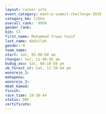 ```yaml
---
layout: runner-info 
event_category: mantra-summit-challenge-2019 
category_km: 116km 
overall_rank:  9999
gender_rank: 
bib: 53
first_name: Muhammad Irwan Yusuf
last_name: Abdullah
gender: M
team_name: 
start: Sat, 05-00-00 am
changar: Sat, 11-40-56 am
budug_asu: Sat, 08-18-58 pm
ub_forest_st: Sat, 11-38-44 pm
wonorejo_1: 
mahapena: 
wonorejo_2: 
mbah_kamad: 
finish: 
race_time: 18-38-44
status: DNF
certificate: 
---
```


